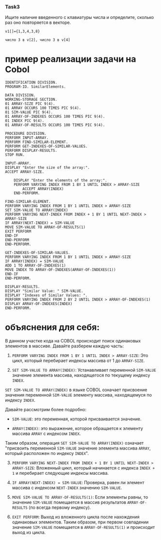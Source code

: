 ### Task3

Ищите наличие введенного с клавиатуры числа и определите, сколько раз оно повторяется в векторе.

```
v1[]={1,3,4,3,8}

число 3 в v[2], число 3 в v[4]
```

# пример реализации задачи на Cobol

```cobol
IDENTIFICATION DIVISION.
PROGRAM-ID. SimilarElements.

DATA DIVISION.
WORKING-STORAGE SECTION.
01 ARRAY-SIZE PIC 9(4).
01 ARRAY OCCURS 100 TIMES PIC 9(4).
01 SIM-VALUE PIC 9(4).
01 ARRAY-OF-INDEXES OCCURS 100 TIMES PIC 9(4).
01 INDEX PIC 9(4).
01 ARRAY-OF-RESULTS OCCURS 100 TIMES PIC 9(4).

PROCEDURE DIVISION.
PERFORM INPUT-ARRAY.
PERFORM FIND-SIMILAR-ELEMENT.
PERFORM GET-INDEXES-OF-SIMILAR-VALUES.
PERFORM DISPLAY-RESULTS.
STOP RUN.

INPUT-ARRAY.
DISPLAY "Enter the size of the array:".
ACCEPT ARRAY-SIZE.

    DISPLAY "Enter the elements of the array:".
    PERFORM VARYING INDEX FROM 1 BY 1 UNTIL INDEX > ARRAY-SIZE
        ACCEPT ARRAY(INDEX)
    END-PERFORM.

FIND-SIMILAR-ELEMENT.
PERFORM VARYING INDEX FROM 1 BY 1 UNTIL INDEX > ARRAY-SIZE
SET SIM-VALUE TO ARRAY(INDEX)
PERFORM VARYING NEXT-INDEX FROM INDEX + 1 BY 1 UNTIL NEXT-INDEX > ARRAY-SIZE
IF ARRAY(NEXT-INDEX) = SIM-VALUE
MOVE SIM-VALUE TO ARRAY-OF-RESULTS(1)
EXIT PERFORM
END-IF
END-PERFORM
END-PERFORM.

GET-INDEXES-OF-SIMILAR-VALUES.
PERFORM VARYING INDEX FROM 1 BY 1 UNTIL INDEX > ARRAY-SIZE
IF ARRAY(INDEX) = SIM-VALUE
ADD 1 TO ARRAY-OF-INDEXES(1)
MOVE INDEX TO ARRAY-OF-INDEXES(ARRAY-OF-INDEXES(1))
END-IF
END-PERFORM.

DISPLAY-RESULTS.
DISPLAY "Similar Value: " SIM-VALUE.
DISPLAY "Indexes of Similar Values: ".
PERFORM VARYING INDEX FROM 2 BY 2 UNTIL INDEX > ARRAY-OF-INDEXES(1)
DISPLAY ARRAY-OF-INDEXES(INDEX)
END-PERFORM.

```

# объяснения для себя:

В данном участке кода на COBOL происходит поиск одинаковых элементов в массиве. Давайте разберем каждую часть:

1. `PERFORM VARYING INDEX FROM 1 BY 1 UNTIL INDEX > ARRAY-SIZE`: Это цикл, который перебирает индексы массива от 1 до `ARRAY-SIZE`.

2. `SET SIM-VALUE TO ARRAY(INDEX)`: Устанавливает переменной `SIM-VALUE` значение элемента массива, находящегося по текущему индексу `INDEX`.

`SET SIM-VALUE TO ARRAY(INDEX)` в языке COBOL означает присвоение значения переменной `SIM-VALUE` элементу массива, находящемуся по индексу `INDEX`.

Давайте рассмотрим более подробно:

- `SIM-VALUE`: это переменная, которой присваивается значение.

- `ARRAY(INDEX)`: это выражение, которое обращается к элементу массива `ARRAY` с индексом `INDEX`.

Таким образом, операция `SET SIM-VALUE TO ARRAY(INDEX)` означает "присвоить переменной `SIM-VALUE` значение элемента массива `ARRAY`, который расположен по индексу `INDEX`".

3. `PERFORM VARYING NEXT-INDEX FROM INDEX + 1 BY 1 UNTIL NEXT-INDEX > ARRAY-SIZE`: Вложенный цикл, который начинается с индекса `INDEX + 1` и перебирает следующие индексы массива.

4. `IF ARRAY(NEXT-INDEX) = SIM-VALUE`: Проверка, равен ли элемент массива с индексом `NEXT-INDEX` значению `SIM-VALUE`.

5. `MOVE SIM-VALUE TO ARRAY-OF-RESULTS(1)`: Если элементы равны, то значение `SIM-VALUE` помещается в массив результатов `ARRAY-OF-RESULTS` (по всегда первому индексу).

6. `EXIT PERFORM`: Выход из вложенного цикла после нахождения одинаковых элементов. Таким образом, при первом совпадении значение `SIM-VALUE` помещается в `ARRAY-OF-RESULTS(1)` и происходит выход из цикла.
